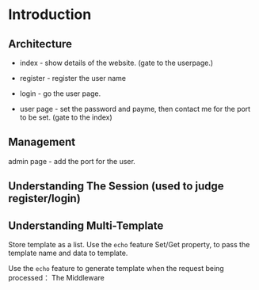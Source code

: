 # Introduction

Architecture
---
* index - show details of the website.  (gate to the userpage.)

* register - register the user name

* login - go the user page.

* user page - set the password and payme, then contact me for the port to be set. (gate to the index)


Management
---

admin page - add the port for the user.


Understanding The Session (used to judge register/login)
---



Understanding Multi-Template
---
Store template as a list.
Use the `echo` feature Set/Get property, to pass the template name and data to 
template.

Use the `echo` feature to generate template when the request being processed：
The Middleware


